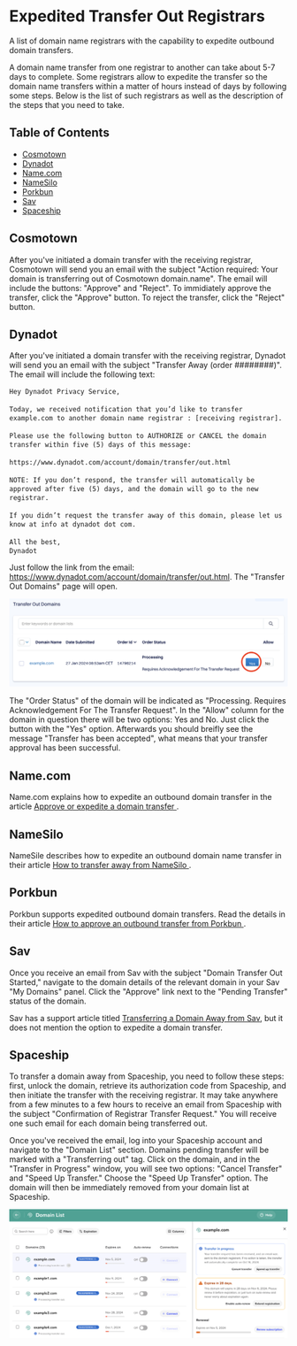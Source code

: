 # Expedited Transfer Out Registrars

A list of domain name registrars with the capability to expedite outbound domain transfers. 

A domain name transfer from one registrar to another can take about 5-7 days to complete. Some registrars allow to expedite the transfer so the domain name transfers within a matter of hours instead of days by following some steps. Below is the list of such registrars as well as the description of the steps that you need to take.

## Table of Contents

- [Cosmotown](#cosmotown)
- [Dynadot](#dynadot)
- [Name.com](#namecom)
- [NameSilo](#namesilo)
- [Porkbun](#porkbun)
- [Sav](#sav)
- [Spaceship](#spaceship)

## Cosmotown

After you've initiated a domain transfer with the receiving registrar, Cosmotown will send you an email with the subject "Action required: Your domain is transferring out of Cosmotown domain.name". The email will include the buttons: "Approve" and "Reject". To immidiately approve the transfer, click the "Approve" button. To reject the transfer, click the "Reject" button.

## Dynadot

After you've initiated a domain transfer with the receiving registrar, Dynadot will send you an email with the subject "Transfer Away (order ########)". The email will include the following text:

```
Hey Dynadot Privacy Service,

Today, we received notification that you’d like to transfer example.com to another domain name registrar : [receiving registrar].

Please use the following button to AUTHORIZE or CANCEL the domain transfer within five (5) days of this message:

https://www.dynadot.com/account/domain/transfer/out.html

NOTE: If you don’t respond, the transfer will automatically be approved after five (5) days, and the domain will go to the new registrar.

If you didn’t request the transfer away of this domain, please let us know at info at dynadot dot com.

All the best,
Dynadot
```

Just follow the link from the email: https://www.dynadot.com/account/domain/transfer/out.html. The "Transfer Out Domains" page will open.

<img src="images/dynadot.png">

The "Order Status" of the domain will be indicated as "Processing. Requires Acknowledgement For The Transfer Request". In the "Allow" column for the domain in question there will be two options: Yes and No. Just click the button with the "Yes" option. Afterwards you should breifly see the message "Transfer has been accepted", what means that your transfer approval has been successful.

## Name.com

Name.com explains how to expedite an outbound domain transfer in the article [Approve or expedite a domain transfer
](https://www.name.com/support/articles/206103837-approve-or-expedite-a-domain-transfer).

## NameSilo

NameSile describes how to expedite an outbound domain name transfer in their article [How to transfer away from NameSilo
](https://www.namesilo.com/Support/How-to-transfer-away-from-NameSilo).

## Porkbun

Porkbun supports expedited outbound domain transfers. Read the details in their article [How to approve an outbound transfer from Porkbun
](https://kb.porkbun.com/article/139-how-to-approve-an-outbound-transfer-from-porkbun).

## Sav

Once you receive an email from Sav with the subject "Domain Transfer Out Started," navigate to the domain details of the relevant domain in your Sav "My Domains" panel. Click the "Approve" link next to the "Pending Transfer" status of the domain. 

Sav has a support article titled [Transferring a Domain Away from Sav](https://help.sav.com/hc/en-us/articles/11932938198171-Transferring-a-Domain-Away-from-Sav), but it does not mention the option to expedite a domain transfer.

## Spaceship

To transfer a domain away from Spaceship, you need to follow these steps: first, unlock the domain, retrieve its authorization code from Spaceship, and then initiate the transfer with the receiving registrar. It may take anywhere from a few minutes to a few hours to receive an email from Spaceship with the subject "Confirmation of Registrar Transfer Request." You will receive one such email for each domain being transferred out.

Once you've received the email, log into your Spaceship account and navigate to the "Domain List" section. Domains pending transfer will be marked with a "Transferring out" tag. Click on the domain, and in the "Transfer in Progress" window, you will see two options: "Cancel Transfer" and "Speed Up Transfer." Choose the "Speed Up Transfer" option. The domain will then be immediately removed from your domain list at Spaceship.

<img src="images/spaceship.png">